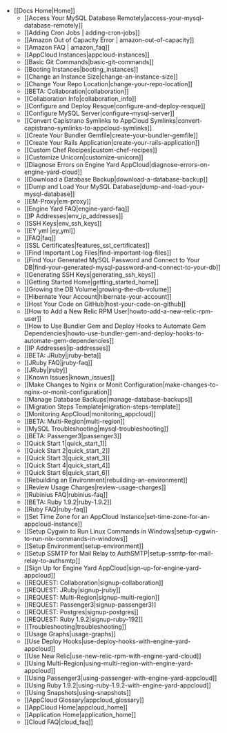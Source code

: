 * [[Docs Home|Home]]
  * [[Access Your MySQL Database Remotely|access-your-mysql-database-remotely]]
  * [[Adding Cron Jobs | adding-cron-jobs]]
  * [[Amazon Out of Capacity Error | amazon-out-of-capacity]]
  * [[Amazon FAQ | amazon_faq]]
  * [[AppCloud Instances|appcloud-instances]]
  * [[Basic Git Commands|basic-git-commands]]
  * [[Booting Instances|booting_instances]]
  * [[Change an Instance Size|change-an-instance-size]]
  * [[Change Your Repo Location|change-your-repo-location]]
  * [[BETA: Collaboration|collaboration]]
  * [[Collaboration Info|collaboration_info]]
  * [[Configure and Deploy Resque|configure-and-deploy-resque]]
  * [[Configure MySQL Server|configure-mysql-server]]
  * [[Convert Capistrano Symlinks to AppCloud Symlinks|convert-capistrano-symlinks-to-appcloud-symlinks]]
  * [[Create Your Bundler Gemfile|create-your-bundler-gemfile]]
  * [[Create Your Rails Application|create-your-rails-application]]
  * [[Custom Chef Recipes|custom-chef-recipes]]
  * [[Customize Unicorn|customize-unicorn]]
  * [[Diagnose Errors on Engine Yard AppCloud|diagnose-errors-on-engine-yard-cloud]]
  * [[Download a Database Backup|download-a-database-backup]]
  * [[Dump and Load Your MySQL Database|dump-and-load-your-mysql-database]]
  * [[EM-Proxy|em-proxy]]
  * [[Engine Yard FAQ|engine-yard-faq]]
  * [[IP Addresses|env_ip_addresses]]
  * [[SSH Keys|env_ssh_keys]]
  * [[EY yml |ey_yml]]
  * [[FAQ|faq]]
  * [[SSL Certificates|features_ssl_certificates]]
  * [[Find Important Log Files|find-important-log-files]]
  * [[Find Your Generated MySQL Password and Connect to Your DB|find-your-generated-mysql-password-and-connect-to-your-db]]
  * [[Generating SSH Keys|generating_ssh_keys]]
  * [[Getting Started Home|getting_started_home]]
  * [[Growing the DB Volume|growing-the-db-volume]]
  * [[Hibernate Your Account|hibernate-your-account]]
  * [[Host Your Code on GitHub|host-your-code-on-github]]
  * [[How to Add a New Relic RPM User|howto-add-a-new-relic-rpm-user]]
  * [[How to Use Bundler Gem and Deploy Hooks to Automate Gem Dependencies|howto-use-bundler-gem-and-deploy-hooks-to-automate-gem-dependencies]]
  * [[IP Addresses|ip-addresses]]
  * [[BETA: JRuby|jruby-beta]]
  * [[JRuby FAQ|jruby-faq]]
  * [[JRuby|jruby]]
  * [[Known Issues|known_issues]]
  * [[Make Changes to Nginx or Monit Configuration|make-changes-to-nginx-or-monit-configuration]]
  * [[Manage Database Backups|manage-database-backups]]
  * [[Migration Steps Template|migration-steps-template]]
  * [[Monitoring AppCloud|monitoring_appcloud]]
  * [[BETA: Multi-Region|multi-region]]
  * [[MySQL Troubleshooting|mysql-troubleshooting]]
  * [[BETA: Passenger3|passenger3]]
  * [[Quick Start 1|quick_start_1]]
  * [[Quick Start 2|quick_start_2]]
  * [[Quick Start 3|quick_start_3]]
  * [[Quick Start 4|quick_start_4]]
  * [[Quick Start 6|quick_start_6]]
  * [[Rebuilding an Environment|rebuilding-an-environment]]
  * [[Review Usage Charges|review-usage-charges]]
  * [[Rubinius FAQ|rubinius-faq]]
  * [[BETA: Ruby 1.9.2|ruby-1.9.2]]
  * [[Ruby FAQ|ruby-faq]]
  * [[Set Time Zone for an AppCloud Instance|set-time-zone-for-an-appcloud-instance]]
  * [[Setup Cygwin to Run Linux Commands in Windows|setup-cygwin-to-run-nix-commands-in-windows]]
  * [[Setup Environment|setup-environment]]
  * [[Setup SSMTP for Mail Relay to AuthSMTP|setup-ssmtp-for-mail-relay-to-authsmtp]]
  * [[Sign Up for Engine Yard AppCloud|sign-up-for-engine-yard-appcloud]]
  * [[REQUEST: Collaboration|signup-collaboration]]
  * [[REQUEST: JRuby|signup-jruby]]
  * [[REQUEST: Multi-Region|signup-multi-region]]
  * [[REQUEST: Passenger3|signup-passenger3]]
  * [[REQUEST: Postgres|signup-postgres]]
  * [[REQUEST: Ruby 1.9.2|signup-ruby-192]]
  * [[Troubleshooting|troubleshooting]]
  * [[Usage Graphs|usage-graphs]]
  * [[Use Deploy Hooks|use-deploy-hooks-with-engine-yard-appcloud]]
  * [[Use New Relic|use-new-relic-rpm-with-engine-yard-cloud]]
  * [[Using Multi-Region|using-multi-region-with-engine-yard-appcloud]]
  * [[Using Passenger3|using-passenger-with-engine-yard-appcloud]]
  * [[Using Ruby 1.9.2|using-ruby-1.9.2-with-engine-yard-appcloud]]
  * [[Using Snapshots|using-snapshots]]
  * [[AppCloud Glossary|appcloud_glossary]]
  * [[AppCloud Home|appcloud_home]]
  * [[Application Home|application_home]]
  * [[Cloud FAQ|cloud_faq]]